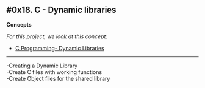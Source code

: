 #0x18. C - Dynamic libraries
---
**Concepts**

*For this project, we look at this concept:*
- [C Programming- Dynamic Libraries](https://alx-intranet.hbtn.io/projects/242)
---
-Creating a Dynamic Library
<br/>-Create C files with working functions
<br/>-Create Object files for the shared library

